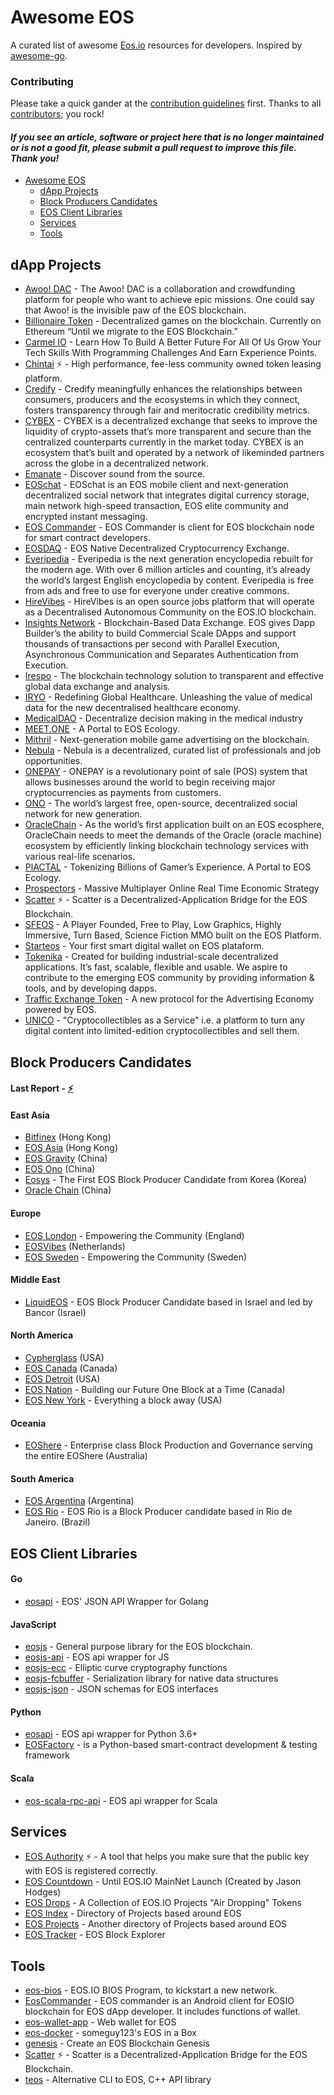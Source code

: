 # Awesome EOS

A curated list of awesome [Eos.io](http://eos.io/) resources for developers. Inspired by [awesome-go](https://github.com/avelino/awesome-go).

### Contributing

Please take a quick gander at the [contribution guidelines](https://github.com/eosplace/awesome-eos/blob/master/CONTRIBUTING.md) first. Thanks to all [contributors](https://github.com/eosplace/awesome-eos/blob/master/MAINTAINERS); you rock!

#### *If you see an article, software or project here that is no longer maintained or is not a good fit, please submit a pull request to improve this file. Thank you!*

- [Awesome EOS](#awesome-eos)
    - [dApp Projects](#dapp-projects)
    - [Block Producers Candidates](#block-producers-candidates)
    - [EOS Client Libraries](#eos-client-libraries)
    - [Services](#services)    
    - [Tools](#tools)    
  
## dApp Projects                                                               
                                                                 
- [Awoo! DAC](http://awoo.net/) - The Awoo! DAC is a collaboration and crowdfunding platform for people who want to achieve epic missions. One could say that Awoo! is the invisible paw of the EOS blockchain.
- [Billionaire Token](https://billionairetoken.com/) - Decentralized games on the blockchain. Currently on Ethereum “Until we migrate to the EOS Blockchain.”
- [Carmel IO](https://carmel.io/) - Learn How To Build A Better Future For All Of Us Grow Your Tech Skills With Programming Challenges And Earn Experience Points.
- [Chintai](https://chintai-eos.io//) :zap: - High performance, fee-less community owned token leasing platform. 
- [Credify](https://Credify.one/) - Credify meaningfully enhances the relationships between consumers, producers and the ecosystems in which they connect, fosters transparency through fair and meritocratic credibility metrics.
- [CYBEX](https://cybex.io/) - CYBEX is a decentralized exchange that seeks to improve the liquidity of crypto-assets that’s more transparent and secure than the centralized counterparts currently in the market today. CYBEX is an ecosystem that’s built and operated by a network of likeminded partners across the globe in a decentralized network.
- [Emanate](https://emanate.live/) - Discover sound from the source.
- [EOSchat](http://eoschat.io/) - EOSchat is an EOS mobile client and next-generation decentralized social network that integrates digital currency storage, main network high-speed transaction, EOS elite community and encrypted instant messaging.
- [EOS Commander](https://play.google.com/store/apps/details?id=io.mithrilcoin.eoscommander) - EOS Commander is client for EOS blockchain node for smart contract developers.
- [EOSDAQ](http://www.eosdaq.com) - EOS Native Decentralized Cryptocurrency Exchange.
- [Everipedia](https://everipedia.org) - Everipedia is the next generation encyclopedia rebuilt for the modern age. With over 6 million articles and counting, it’s already the world’s largest English encyclopedia by content. Everipedia is free from ads and free to use for everyone under creative commons.
- [HireVibes](https://hirevibes.io/) - HireVibes is an open source jobs platform that will operate as a Decentralised Autonomous Community on the EOS.IO blockchain.
- [Insights Network](https://insights.network/) - Blockchain-Based Data Exchange. EOS gives Dapp Builder’s the ability to build Commercial Scale DApps and support thousands of transactions per second with Parallel Execution, Asynchronous Communication and Separates Authentication from Execution.
- [Irespo](https://irespo.com/) - The blockchain technology solution to transparent and effective global data exchange and analysis.
- [IRYO](https://iryo.io/) - Redefining Global Healthcare. Unleashing the value of medical data for the new decentralised healthcare economy.
- [MedicalDAO](http://medicaldao.io/) - Decentralize decision making in the medical industry
- [MEET.ONE](https://meet.one/en/) - A Portal to EOS Ecology.
- [Mithril](https://mithrilcoin.io/) - Next-generation mobile game advertising on the blockchain.
- [Nebula](https://www.nebulaprotocol.com/) -  Nebula is a decentralized, curated list of professionals and job opportunities.
- [ONEPAY](https://one-pay.io/) - ONEPAY is a revolutionary point of sale (POS) system that allows businesses around the world to begin receiving major cryptocurrencies as payments from customers.
- [ONO](http://www.ono.chat/) - The world’s largest free, open-source, decentralized social network for new generation.
- [OracleChain](https://oraclechain.io/index-en) - As the world’s first application built on an EOS ecosphere, OracleChain needs to meet the demands of the Oracle (oracle machine) ecosystem by efficiently linking blockchain technology services with various real-life scenarios.
- [PlACTAL](https://plactal.io/) - Tokenizing Billions of Gamer’s Experience. A Portal to EOS Ecology.
- [Prospectors](https://prospectors.io/) - Massive Multiplayer Online Real Time Economic Strategy
- [Scatter](http://scatter-eos.com/) :zap: - Scatter is a Decentralized-Application Bridge for the EOS Blockchain.
- [SFEOS](http://www.sfeos.io/) - A Player Founded, Free to Play, Low Graphics, Highly Immersive, Turn Based, Science Fiction MMO built on the EOS Platform.
- [Starteos](https://wallet.starteos.io/) - Your first smart digital wallet on EOS plataform.
- [Tokenika](http://tokenika.io) - Created for building industrial-scale decentralized applications. It’s fast, scalable, flexible and usable. We aspire to contribute to the emerging EOS community by providing information & tools, and by developing dapps.
- [Traffic Exchange Token](https://www.txtnet.io/) - A new protocol for the Advertising Economy powered by EOS.
- [UNICO](https://www.unico.global/) - "Cryptocollectibles as a Service" i.e. a platform to turn any digital content into limited-edition cryptocollectibles and sell them.

## Block Producers Candidates

#### Last Report - [:zap:](https://steemit.com/eos/@eosgo/block-producer-candidate-report-9-may-16-2018/)
#### East Asia
- [Bitfinex](https://www.bitfinex.com/eos/) (Hong Kong)
- [EOS Asia](https://www.eosasia.one/) (Hong Kong)
- [EOS Gravity](http://eosgravity.com/) (China) 
- [EOS Ono](https://www.ono.chat/en/) (China)
- [Eosys](http://eosys.io/) - The First EOS Block Producer Candidate from Korea (Korea)
- [Oracle Chain](https://oraclechain.io/index-en/) (China)

#### Europe
- [EOS London](https://eos42.io/) - Empowering the Community (England)
- [EOSVibes](https://www.eosvibes.io/) (Netherlands)  
- [EOS Sweden](http://eosio.se/) - Empowering the Community (Sweden)

#### Middle East
- [LiquidEOS](https://liquideos.com/) - EOS Block Producer Candidate based in Israel and led by Bancor (Israel)

#### North America
- [Cypherglass](https://www.cypherglass.com) (USA)
- [EOS Canada](https://www.eoscanada.com/) (Canada)
- [EOS Detroit](http://eosdetroit.com/) (USA)
- [EOS Nation](http://eosnation.io) - Building our Future One Block at a Time (Canada)
- [EOS New York](https://www.eosnewyork.io/) - Everything a block away  (USA)

#### Oceania
- [EOShere](https://www.eosphere.io/) - Enterprise class Block Production and Governance serving the entire EOShere (Australia)

#### South America
- [EOS Argentina](https://www.eosargentina.io/) (Argentina)
- [EOS Rio](https://eosrio.io/) - EOS Rio is a Block Producer candidate based in Rio de Janeiro.  (Brazil)

## EOS Client Libraries

#### Go
- [eosapi](https://github.com/abourget/eosapi) - EOS' JSON API Wrapper for Golang

#### JavaScript
- [eosjs](https://github.com/EOSIO/eosjs) - General purpose library for the EOS blockchain.
- [eosjs-api](https://github.com/EOSIO/eosjs) - EOS api wrapper for JS
- [eosjs-ecc](https://github.com/EOSIO/eosjs-ecc) - Elliptic curve cryptography functions
- [eosjs-fcbuffer](https://github.com/EOSIO/eosjs-ecc) - Serialization library for native data structures
- [eosjs-json](https://github.com/EOSIO/eosjs-json) - JSON schemas for EOS interfaces

#### Python
- [eosapi](https://github.com/Netherdrake/py-eos-api) - EOS api wrapper for Python 3.6+
- [EOSFactory](http://eosfactory.io/) - is a Python-based smart-contract development & testing framework

#### Scala
- [eos-scala-rpc-api](https://github.com/nsjames/EOS-Scala-RPC-API) - EOS api wrapper for Scala


## Services

- [EOS Authority](https://eosauthority.com/) :zap: - A tool that helps you make sure that the public key with EOS is registered correctly.
- [EOS Countdown](https://eoscountdown.com/) - Until EOS.IO MainNet Launch (Created by Jason Hodges)
- [EOS Drops](https://www.eosdrops.io/) - A Collection of EOS.IO Projects "Air Dropping" Tokens
- [EOS Index](https://eosindex.io) - Directory of Projects based around EOS
- [EOS Projects](https://eosprojects.org/) - Another directory of Projects based around EOS
- [EOS Tracker](http://eostracker.io/) - EOS Block Explorer

## Tools
  
- [eos-bios](https://github.com/eoscanada/eos-bios) - EOS.IO BIOS Program, to kickstart a new network.  
- [EosCommander](https://github.com/plactal/EosCommander) - EOS commander is an Android client for EOSIO blockchain for EOS dApp developer. It includes functions of wallet. 
- [eos-wallet-app](https://github.com/EOSIO/eos-wallet-app) - Web wallet for EOS
- [eos-docker](https://github.com/Someguy123/eos-docker) - someguy123's EOS in a Box
- [genesis](https://github.com/EOSIO/genesis) - Create an EOS Blockchain Genesis
- [Scatter](http://scatter-eos.com/) :zap: - Scatter is a Decentralized-Application Bridge for the EOS Blockchain.
- [teos](https://github.com/tokenika/teos) - Alternative CLI to EOS, C++ API library
